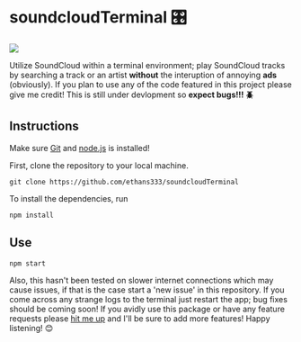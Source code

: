 # soundcloudTerminal 🎛️

![](CAPTURE.gif) 

Utilize SoundCloud within a terminal environment; play SoundCloud tracks by searching a track or an artist **without** the interuption of annoying **ads** (obviously). If you plan to use any of the code featured in this project please give me credit! 
This is still under devlopment so **expect bugs!!! :beetle:**

## Instructions

Make sure [Git](https://git-scm.com/) and [node.js](https://nodejs.org/en/download/) is installed!

First, clone the repository to your local machine.

```
git clone https://github.com/ethans333/soundcloudTerminal
```

To install the dependencies, run

```
npm install
```

## Use

```
npm start
```

Also, this hasn't been tested on slower internet connections which may cause issues, if that is the case start a 'new issue' in this repository. If you come across any strange logs to the terminal just restart the app; bug fixes should be coming soon! If you avidly use this package or have any feature requests please [hit me up](https://www.instagram.com/ethanspams.__/) and I'll be sure to add more features! Happy listening! :blush:
